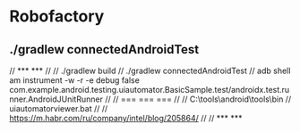 # Robofactory

## ./gradlew connectedAndroidTest

// *** ***
//
// ./gradlew build
// ./gradlew connectedAndroidTest
// adb shell am instrument -w -r   -e debug false com.example.android.testing.uiautomator.BasicSample.test/androidx.test.runner.AndroidJUnitRunner
// 
// === === === 
// 
// C:\tools\android\tools\bin
// uiautomatorviewer.bat
//
// https://m.habr.com/ru/company/intel/blog/205864/
// 
// *** *** 

